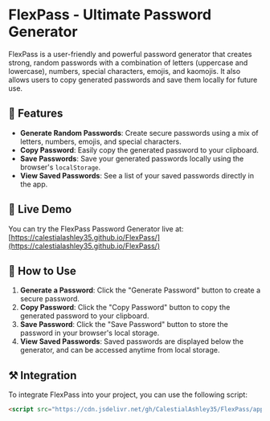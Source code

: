 # FlexPass - Ultimate Password Generator

FlexPass is a user-friendly and powerful password generator that creates strong, random passwords with a combination of letters (uppercase and lowercase), numbers, special characters, emojis, and kaomojis. It also allows users to copy generated passwords and save them locally for future use.

## 🔧 Features

- **Generate Random Passwords**: Create secure passwords using a mix of letters, numbers, emojis, and special characters.
- **Copy Password**: Easily copy the generated password to your clipboard.
- **Save Passwords**: Save your generated passwords locally using the browser's `localStorage`.
- **View Saved Passwords**: See a list of your saved passwords directly in the app.

## 🤖 Live Demo

You can try the FlexPass Password Generator live at:  
[https://calestialashley35.github.io/FlexPass/](https://calestialashley35.github.io/FlexPass/)

## 🦠 How to Use

1. **Generate a Password**: Click the "Generate Password" button to create a secure password.
2. **Copy Password**: Click the "Copy Password" button to copy the generated password to your clipboard.
3. **Save Password**: Click the "Save Password" button to store the password in your browser's local storage.
4. **View Saved Passwords**: Saved passwords are displayed below the generator, and can be accessed anytime from local storage.

## ⚒️ Integration

To integrate FlexPass into your project, you can use the following script:
```html
<script src="https://cdn.jsdelivr.net/gh/CalestialAshley35/FlexPass/app.js"></script>
```
